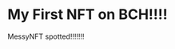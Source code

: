 # My First NFT on BCH!!!!
MessyNFT spotted!!!!!!!
                                                                                                                                                                                                                       